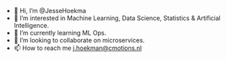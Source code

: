 - 👋 Hi, I’m @JesseHoekma
- 👀 I’m interested in Machine Learning, Data Science, Statistics & Artificial Intelligence.
- 🌱 I’m currently learning ML Ops.
- 💞️ I’m looking to collaborate on microservices.
- 📫 How to reach me j.hoekman@cmotions.nl

<!---
JesseHoekmanCoding/JesseHoekmanCoding is a ✨ special ✨ repository because its `README.md` (this file) appears on your GitHub profile.
You can click the Preview link to take a look at your changes.
--->
